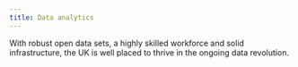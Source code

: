 ```yaml
---
title: Data analytics
---
```


With robust open data sets, a highly skilled workforce and solid infrastructure, the UK is well placed to thrive in the ongoing data revolution.
